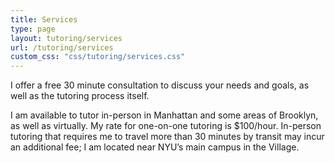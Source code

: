 ```yaml
---
title: Services
type: page
layout: tutoring/services
url: /tutoring/services
custom_css: "css/tutoring/services.css"
---
```


I offer a free 30 minute consultation to discuss your needs and goals, as well as the tutoring process itself.

I am available to tutor in-person in Manhattan and some areas of Brooklyn, as well as virtually. My rate for one-on-one tutoring is $100/hour. In-person tutoring that requires me to travel more than 30 minutes by transit may incur an additional fee; I am located near NYU’s main campus in the Village.
